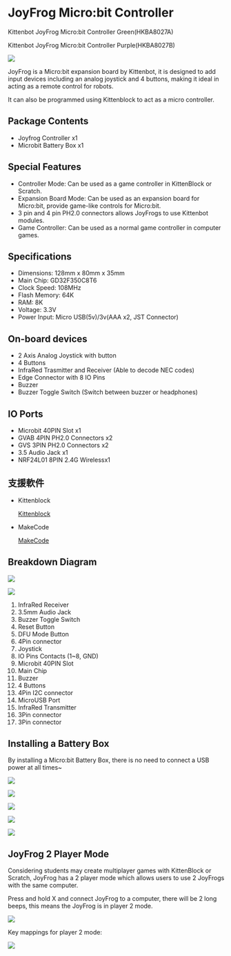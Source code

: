 # JoyFrog Micro:bit Controller

Kittenbot JoyFrog Micro:bit Controller Green(HKBA8027A)

Kittenbot JoyFrog Micro:bit Controller Purple(HKBA8027B)

![](../images/jf1.png)

JoyFrog is a Micro:bit expansion board by Kittenbot, it is designed to add input devices including an analog joystick and 4 buttons, making it ideal in acting as a remote control for robots.

It can also be programmed using Kittenblock to act as a micro controller.

## Package Contents

- Joyfrog Controller x1
- Microbit Battery Box x1

## Special Features

- Controller Mode: Can be used as a game controller in KittenBlock or Scratch.
- Expansion Board Mode: Can be used as an expansion board for Micro:bit, provide game-like controls for Micro:bit.
- 3 pin and 4 pin PH2.0 connectors allows JoyFrogs to use Kittenbot modules.
- Game Controller: Can be used as a normal game controller in computer games.

## Specifications

- Dimensions: 128mm x 80mm x 35mm    
- Main Chip: GD32F350C8T6   
- Clock Speed: 108MHz   
- Flash Memory: 64K   
- RAM: 8K   
- Voltage: 3.3V   
- Power Input: Micro USB(5v)/3v(AAA x2, JST Connector)

## On-board devices

- 2 Axis Analog Joystick with button
- 4 Buttons
- InfraRed Trasmitter and Receiver (Able to decode NEC codes)
- Edge Connector with 8 IO Pins
- Buzzer
- Buzzer Toggle Switch (Switch between buzzer or headphones)

## IO Ports

- Microbit 40PIN Slot x1
- GVAB 4PIN PH2.0 Connectors x2
- GVS 3PIN PH2.0 Connectors x2
- 3.5 Audio Jack x1
- NRF24L01 8PIN 2.4G Wirelessx1

## 支援軟件

- Kittenblock

    [Kittenblock](../../KittenBlock/index)
    
- MakeCode

    [MakeCode](../../Makecode/index)
    
## Breakdown Diagram

![](../images/joyfrog_diag1.png)

![](../images/joyfrog_diag2.png)

1. InfraRed Receiver
2. 3.5mm Audio Jack
3. Buzzer Toggle Switch
4. Reset Button
5. DFU Mode Button
6. 4Pin connector
7. Joystick
8. IO Pins Contacts (1~8, GND)
9. Microbit 40PIN Slot
10. Main Chip
11. Buzzer
12. 4 Buttons
13. 4Pin I2C connector
14. MicroUSB Port
15. InfraRed Transmitter
16. 3Pin connector
17. 3Pin connector

## Installing a Battery Box

By installing a Micro:bit Battery Box, there is no need to connect a USB power at all times~

![](../images/joyfrog_bat1.png)

![](../images/joyfrog_bat2.png)

![](../images/joyfrog_bat3.png)

![](../images/joyfrog_bat4.png)

![](../images/joyfrog_bat5.png)

## JoyFrog 2 Player Mode

Considering students may create multiplayer games with KittenBlock or Scratch, JoyFrog has a 2 player mode which allows users to use 2 JoyFrogs with the same computer.

Press and hold X and connect JoyFrog to a computer, there will be 2 long beeps, this means the JoyFrog is in player 2 mode.

![](../images/joyfrog_2p1.png)

Key mappings for player 2 mode:

![](../images/joyfrog_2p2.png)